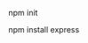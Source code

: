 <!-- Use the npm init command to create a package.json file for your application -->
npm init

<!--  install Express -->
npm install express